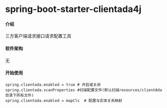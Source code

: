 # spring-boot-starter-clientada4j

#### 介绍
三方客户端请求接口请求配置工具

#### 软件架构
无


#### 开始使用
```
spring.clientada.enabled = true # 开启或关闭
spring.clientada.scanProperties #扫描配置文件(默认扫描resources/clientAda目录下所有文件)
spring.clientada.enabled = mapCls  # 配置与实体关系映射
```

